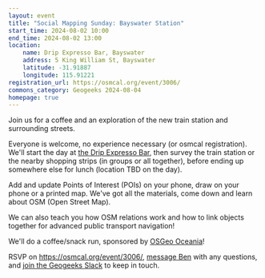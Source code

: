 ```yaml
---
layout: event
title: "Social Mapping Sunday: Bayswater Station"
start_time: 2024-08-02 10:00
end_time: 2024-08-02 13:00
location:
    name: Drip Expresso Bar, Bayswater
    address: 5 King William St, Bayswater
    latitude: -31.91887
    longitude: 115.91221
registration_url: https://osmcal.org/event/3006/
commons_category: Geogeeks 2024-08-04
homepage: true
---
```


Join us for a coffee and an exploration of the new train station and surrounding streets.

Everyone is welcome, no experience necessary (or osmcal registration).
We'll start the day at [the Drip Expresso Bar][1], then survey the train station or the nearby shopping strips (in groups or all together), before ending up
somewhere else for lunch (location TBD on the day).

Add and update Points of Interest (POIs) on your phone, draw on your phone or a printed map. We've got all the materials, come down and learn about OSM (Open Street Map).

We can also teach you how OSM relations work and how to link objects together for advanced public transport navigation!

We'll do a coffee/snack run, sponsored by [OSGeo Oceania][2]!

RSVP on https://osmcal.org/event/3006/, [message Ben][3] with any questions, and [join the Geogeeks Slack][4] to keep in touch.

[1]: https://www.openstreetmap.org/node/11721707562
[2]: https://osgeo-oceania.org/
[3]: https://www.openstreetmap.org/message/new/BudgieInWA
[4]: https://geogeeks.org/#contact
